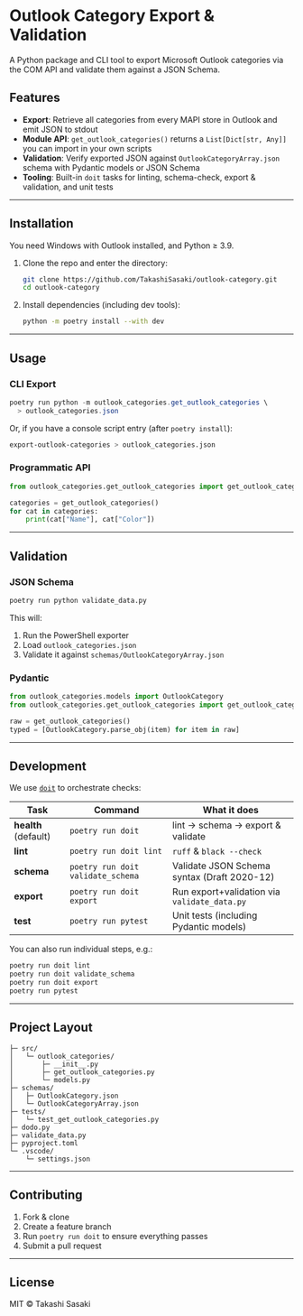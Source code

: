 # Outlook Category Export & Validation

A Python package and CLI tool to export Microsoft Outlook categories via the COM API and validate them against a JSON Schema.

## Features

- **Export**: Retrieve all categories from every MAPI store in Outlook and emit JSON to stdout  
- **Module API**: `get_outlook_categories()` returns a `List[Dict[str, Any]]` you can import in your own scripts  
- **Validation**: Verify exported JSON against `OutlookCategoryArray.json` schema with Pydantic models or JSON Schema  
- **Tooling**: Built-in `doit` tasks for linting, schema-check, export & validation, and unit tests

---

## Installation

You need Windows with Outlook installed, and Python ≥ 3.9.

1. Clone the repo and enter the directory:

   ```bash
   git clone https://github.com/TakashiSasaki/outlook-category.git
   cd outlook-category
   ```

2. Install dependencies (including dev tools):

   ```bash
   python -m poetry install --with dev
   ```

---

## Usage

### CLI Export

```powershell
poetry run python -m outlook_categories.get_outlook_categories \
  > outlook_categories.json
```

Or, if you have a console script entry (after `poetry install`):

```bash
export-outlook-categories > outlook_categories.json
```

### Programmatic API

```python
from outlook_categories.get_outlook_categories import get_outlook_categories

categories = get_outlook_categories()
for cat in categories:
    print(cat["Name"], cat["Color"])
```

---

## Validation

### JSON Schema

```bash
poetry run python validate_data.py
```

This will:

1. Run the PowerShell exporter  
2. Load `outlook_categories.json`  
3. Validate it against `schemas/OutlookCategoryArray.json`

### Pydantic

```python
from outlook_categories.models import OutlookCategory
from outlook_categories.get_outlook_categories import get_outlook_categories

raw = get_outlook_categories()
typed = [OutlookCategory.parse_obj(item) for item in raw]
```

---

## Development

We use [`doit`](https://pydoit.org/) to orchestrate checks:

| Task               | Command                     | What it does                             |
|--------------------|-----------------------------|------------------------------------------|
| **health** (default) | `poetry run doit`          | lint → schema → export & validate        |
| **lint**           | `poetry run doit lint`      | `ruff` & `black --check`                 |
| **schema**         | `poetry run doit validate_schema` | Validate JSON Schema syntax (Draft 2020-12) |
| **export**         | `poetry run doit export`    | Run export+validation via `validate_data.py` |
| **test**           | `poetry run pytest`         | Unit tests (including Pydantic models)   |

You can also run individual steps, e.g.:

```bash
poetry run doit lint
poetry run doit validate_schema
poetry run doit export
poetry run pytest
```

---

## Project Layout

```
├─ src/
│   └─ outlook_categories/
│       ├─ __init__.py
│       ├─ get_outlook_categories.py
│       └─ models.py
├─ schemas/
│   ├─ OutlookCategory.json
│   └─ OutlookCategoryArray.json
├─ tests/
│   └─ test_get_outlook_categories.py
├─ dodo.py
├─ validate_data.py
├─ pyproject.toml
└─ .vscode/
    └─ settings.json
```

---

## Contributing

1. Fork & clone  
2. Create a feature branch  
3. Run `poetry run doit` to ensure everything passes  
4. Submit a pull request  

---

## License

MIT © Takashi Sasaki  
